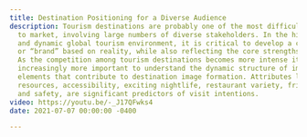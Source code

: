 ```yaml
---
title: Destination Positioning for a Diverse Audience
description: Tourism destinations are probably one of the most difficult “products”
  to market, involving large numbers of diverse stakeholders. In the highly competitive
  and dynamic global tourism environment, it is critical to develop a clear identity,
  or “brand” based on reality, while also reflecting the core strengths and “personality”.
  As the competition among tourism destinations becomes more intense it has become
  increasingly more important to understand the dynamic structure of image by understanding
  elements that contribute to destination image formation. Attributes like natural
  resources, accessibility, exciting nightlife, restaurant variety, friendly locals,
  and safety, are significant predictors of visit intentions.
video: https://youtu.be/-_J17QFwks4
date: 2021-07-07 00:00:00 -0400

---
```

